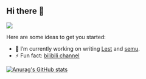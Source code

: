 ## Hi there 👋

![](https://komarev.com/ghpvc/?username=per1cycle)

Here are some ideas to get you started:
- 🔭 I’m currently working on writing [Lest](https://github.com/per1cycle/lest) and [semu](https://github.com/per1cycle/lest).
- ⚡ Fun fact: [bilibili channel](https://space.bilibili.com/394032692?spm_id_from=333.337.0.0)

[![Anurag's GitHub stats](https://github-readme-stats.vercel.app/api?username=per1cycle)](https://github.com/anuraghazra/github-readme-stats)
